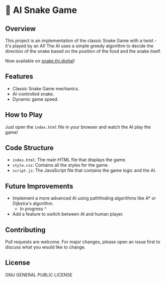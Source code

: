 # 🐍 AI Snake Game

## Overview
This project is an implementation of the classic Snake Game with a twist - it's played by an AI! The AI uses a simple greedy algorithm to decide the direction of the snake based on the position of the food and the snake itself.

Now available on [snake.thi.digital](snake.thi.digital)!

## Features
- Classic Snake Game mechanics.
- AI-controlled snake.
- Dynamic game speed.

## How to Play
Just open the `index.html` file in your browser and watch the AI play the game!

## Code Structure
- `index.html`: The main HTML file that displays the game.
- `style.css`: Contains all the styles for the game.
- `script.js`: The JavaScript file that contains the game logic and the AI.

## Future Improvements
- Implement a more advanced AI using pathfinding algorithms like A* or Dijkstra's algorithm.
  - In progress ^ 
- Add a feature to switch between AI and human player.

## Contributing
Pull requests are welcome. For major changes, please open an issue first to discuss what you would like to change.

## License
GNU GENERAL PUBLIC LICENSE
